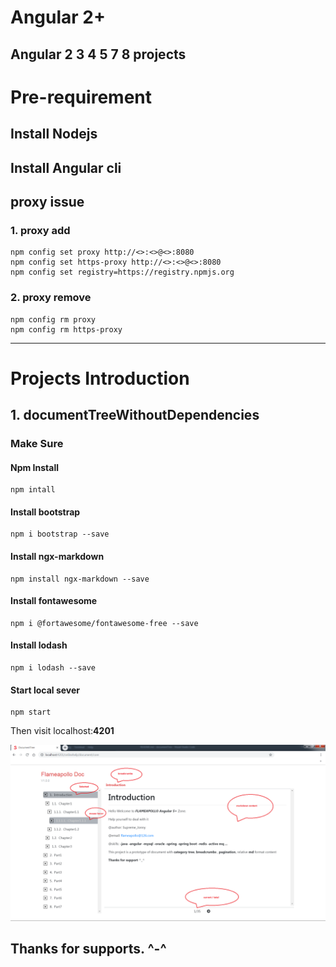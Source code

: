 # Angular 2+
Angular 2 3 4 5 7 8 projects
------
# Pre-requirement

## Install Nodejs

## Install Angular cli

## proxy issue

### 1. proxy add
```
npm config set proxy http://<>:<>@<>:8080
npm config set https-proxy http://<>:<>@<>:8080
npm config set registry=https://registry.npmjs.org
```

### 2. proxy remove

```
npm config rm proxy
npm config rm https-proxy
```
------
# Projects Introduction

## 1. documentTreeWithoutDependencies

### Make Sure

#### Npm Install

```
npm intall
```
#### Install bootstrap

```
npm i bootstrap --save
```
#### Install ngx-markdown

```
npm install ngx-markdown --save
```
#### Install fontawesome

```
npm i @fortawesome/fontawesome-free --save
```

#### Install lodash

```
npm i lodash --save
```

#### Start local sever

```
npm start 
```

Then visit localhost:**4201** 

![main page](./screenshots/main_page.png)

**Thanks for supports.** **^-^**
------
